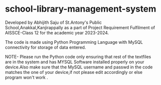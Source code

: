 # school-library-management-system
Developed by Abhijith Saju of St.Antony's Public School,Anakkal,Kanjirappally
as a part of Project Requirement Fulfilment of AISSCE-Class 12 for the academic year 2023-2024.

The code is made using Python Programming Language with MySQL connectivity for storage of data entered.

NOTE-
Please run the Python code only ensuring that rest of the textfiles are in the system and has MYSQL Software installed 
properly on your device.Also make sure that the MySQL username and passwd in the code matches the one of your device,if not
please edit accordingly or else program won't work .
